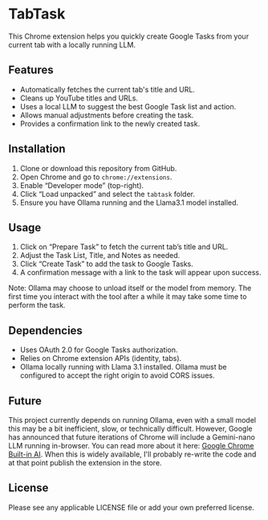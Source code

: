 # TabTask

This Chrome extension helps you quickly create Google Tasks from your current tab with a locally running LLM.

## Features

- Automatically fetches the current tab's title and URL.
- Cleans up YouTube titles and URLs.
- Uses a local LLM to suggest the best Google Task list and action.
- Allows manual adjustments before creating the task.
- Provides a confirmation link to the newly created task.

## Installation

1. Clone or download this repository from GitHub.
2. Open Chrome and go to `chrome://extensions`.
3. Enable “Developer mode” (top-right).
4. Click “Load unpacked” and select the `tabtask` folder.
5. Ensure you have Ollama running and the Llama3.1 model installed.

## Usage

1. Click on “Prepare Task” to fetch the current tab’s title and URL.
2. Adjust the Task List, Title, and Notes as needed.
3. Click “Create Task” to add the task to Google Tasks.
4. A confirmation message with a link to the task will appear upon success.

Note: Ollama may choose to unload itself or the model from memory. The first time you interact with the tool after a while it may take some time to perform the task.

## Dependencies

- Uses OAuth 2.0 for Google Tasks authorization.
- Relies on Chrome extension APIs (identity, tabs).
- Ollama locally running with Llama 3.1 installed. Ollama must be configured to accept the right origin to avoid CORS issues.

## Future

This project currently depends on running Ollama, even with a small model this may be a bit inefficient, slow, or technically difficult. However, Google has announced that future iterations of Chrome will include a Gemini-nano LLM running in-browser. You can read more about it here: [Google Chrome Built-in AI](https://developer.chrome.com/docs/ai/built-in). When this is widely available, I'll probably re-write the code and at that point publish the extension in the store.

## License

Please see any applicable LICENSE file or add your own preferred license.